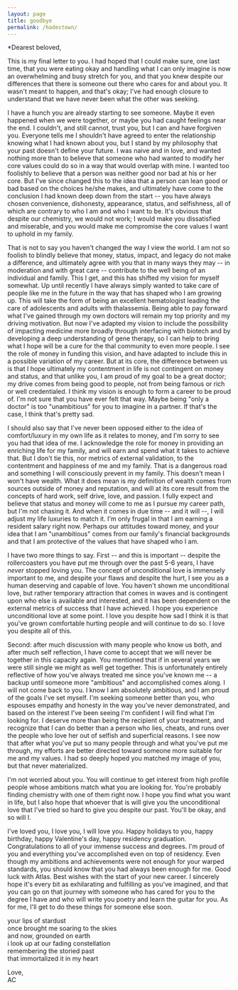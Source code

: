 ```yaml
---
layout: page
title: goodbye
permalink: /hadestown/
---
```


*Dearest beloved,  

This is my final letter to you. I had hoped that I could make sure, one last time, that you were eating okay and handling what I can only imagine is now an overwhelming and busy stretch for you, and that you knew despite our differences that there is someone out there who cares for and about you. It wasn't meant to happen, and that's okay; I've had enough closure to understand that we have never been what the other was seeking.  

I have a hunch you are already starting to see someone. Maybe it even happened when we were together, or maybe you had caught feelings near the end. I couldn't, and still cannot, trust you, but I can and have forgiven you. Everyone tells me I shouldn't have agreed to enter the relationship knowing what I had known about you, but I stand by my philosophy that your past doesn't define your future. I was naive and in love, and wanted nothing more than to believe that someone who had wanted to modify her core values could do so in a way that would overlap with mine. I wanted too foolishly to believe that a person was neither good nor bad at his or her core. But I've since changed this to the idea that a person can lean good or bad based on the choices he/she makes, and ultimately have come to the conclusion I had known deep down from the start -- you have always chosen convenience, dishonesty, appearance, status, and selfishness, all of which are contrary to who I am and who I want to be. It's obvious that despite our chemistry, we would not work; I would make you dissatisfied and miserable, and you would make me compromise the core values I want to uphold in my family.  

That is not to say you haven't changed the way I view the world. I am not so foolish to blindly believe that money, status, impact, and legacy do not make a difference, and ultimately agree with you that in many ways they may -- in moderation and with great care -- contribute to the well being of an individual and family. This I get, and this has shifted my vision for myself somewhat. Up until recently I have always simply wanted to take care of people like me in the future in the way that has shaped who I am growing up. This will take the form of being an excellent hematologist leading the care of adolescents and adults with thalassemia. Being able to pay forward what I've gained through my own doctors will remain my top priority and my driving motivation. But now I've adapted my vision to include the possibility of impacting medicine more broadly through interfacing with biotech and by developing a deep understanding of gene therapy, so I can help to bring what I hope will be a cure for the thal community to even more people. I see the role of money in funding this vision, and have adapted to include this in a possible variation of my career. But at its core, the difference between us is that I hope ultimately my contentment in life is not contingent on money and status, and that unlike you, I am proud of my goal to be a great doctor; my drive comes from being good to people, not from being famous or rich or well credentialed. I think my vision is enough to form a career to be proud of. I'm not sure that you have ever felt that way. Maybe being "only a doctor" is too "unambitious" for you to imagine in a partner. If that's the case, I think that's pretty sad.  

I should also say that I've never been opposed either to the idea of comfort/luxury in my own life as it relates to money, and I'm sorry to see you had that idea of me. I acknowledge the role for money in providing an enriching life for my family, and will earn and spend what it takes to achieve that. But I don't tie this, nor metrics of external validation, to the contentment and happiness of me and my family. That is a dangerous road and something I will consciously prevent in my family. This doesn't mean I won't have wealth. What it does mean is my definition of wealth comes from sources outside of money and reputation, and will at its core result from the concepts of hard work, self drive, love, and passion. I fully expect and believe that status and money will come to me as I pursue my career path, but I'm not chasing it. And when it comes in due time -- and it will --, I will adjust my life luxuries to match it. I'm only frugal in that I am earning a resident salary right now. Perhaps our attitudes toward money, and your idea that I am "unambitious" comes from our family's financial backgrounds and that I am protective of the values that have shaped who I am.   

I have two more things to say. First -- and this is important -- despite the rollercoasters you have put me through over the past 5-6 years, I have *never* stopped loving you. The concept of unconditional love is immensely important to me, and despite your flaws and despite the hurt, I see you as a human deserving and capable of love. You haven't shown me unconditional love, but rather temporary attraction that comes in waves and is contingent upon who else is available and interested, and it has been dependent on the external metrics of success that I have achieved. I hope you experience unconditional love at some point. I love you despite how sad I think it is that you've grown comfortable hurting people and will continue to do so. I love you despite all of this.

Second: after much discussion with many people who know us both, and after much self reflection, I have come to accept that we will never be together in this capacity again. You mentioned that if in several years we were still single we might as well get together. This is unfortunately entirely reflective of how you've always treated me since you've known me -- a backup until someone more "ambitious" and accomplished comes along. I will not come back to you. I know I am absolutely ambitious, and I am proud of the goals I've set myself. I'm seeking someone better than you, who espouses empathy and honesty in the way you've never demonstrated, and based on the interest I've been seeing I'm confident I will find what I'm looking for. I deserve more than being the recipient of your treatment, and recognize that I can do better than a person who lies, cheats, and runs over the people who love her out of selfish and superficial reasons. I see now that after what you've put so many people through and what you've put me through, my efforts are better directed toward someone more suitable for me and my values. I had so deeply hoped you matched my image of you, but that never materialized.  

I'm not worried about you. You will continue to get interest from high profile people whose ambitions match what you are looking for. You're probably finding chemistry with one of them right now. I hope you find what you want in life, but I also hope that whoever that is will give you the unconditional love that I've tried so hard to give you despite our past. You'll be okay, and so will I.  

I've loved you, I love you, I will love you. Happy holidays to you, happy birthday, happy Valentine's day, happy residency graduation. Congratulations to all of your immense success and degrees. I'm proud of you and everything you've accomplished even on top of residency. Even though my ambitions and achievements were not enough for your warped standards, you should know that you had always been enough for me. Good luck with Atlas. Best wishes with the start of your new career. I sincerely hope it's every bit as exhilarating and fulfilling as you've imagined, and that you can go on that journey with someone who has cared for you to the degree I have and who will write you poetry and learn the guitar for you. As for me, I'll get to do these things for someone else soon.  

your lips of stardust  
once brought me soaring to the skies  
and now, grounded on earth  
i look up at our fading constellation  
remembering the storied past  
that immortalized it in my heart  

Love,  
AC
